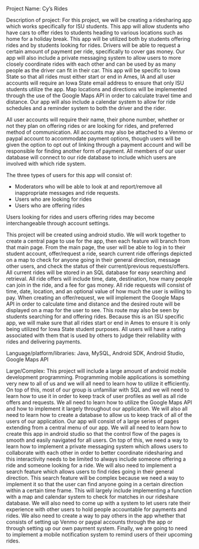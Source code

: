 Project Name: Cy’s Rides


Description of project: 
For this project, we will be creating a ridesharing app which works specifically for ISU students. This app will allow students who have cars to offer rides to students heading to various locations such as home for a holiday break. This app will be utilized both by students offering rides and by students looking for rides. Drivers will be able to request a certain amount of payment per ride, specifically to cover gas money. Our app will also include a private messaging system to allow users to more closely coordinate rides with each other and can be used by as many people as the driver can fit in their car. This app will be specific to Iowa State so that all rides must either start or end in Ames, IA and all user accounts will require an Iowa State email address to ensure that only ISU students utilize the app. Map locations and directions will be implemented through the use of the Google Maps API in order to calculate travel time and distance. Our app will also include a calendar system to allow for ride schedules and a reminder system to both the driver and the rider. 
 
All user accounts will require their name, their phone number, whether or not they plan on offering rides or are looking for rides, and preferred method of communication. All accounts may also be attached to a Venmo or paypal account to accommodate payment options, though users will be given the option to opt out of linking through a payment account and will be responsible for finding another form of payment. All members of our user database will connect to our ride database to include which users are involved with which ride system.
 
The three types of users for this app will consist of:
- Moderators who will be able to look at and report/remove all inappropriate messages and ride requests.
- Users who are looking for rides
- Users who are offering rides
 
Users looking for rides and users offering rides may become interchangeable through account settings.
  
This project will be created using android studio. We will work together to create a central page to use for the app, then each feature will branch from that main page. From the main page, the user will be able to log in to their student account, offer/request a ride, search current ride offerings depicted on a map to check for anyone going in their general direction, message other users, and check the status of their current/previous requests/offers. All current rides will be stored in an SQL database for easy searching and retrieval. All ride offers will include time, date, destination, how many people can join in the ride, and a fee for gas money. All ride requests will consist of time, date, location, and an optional value of how much the user is willing to pay. When creating an offer/request, we will implement the Google Maps API in order to calculate time and distance and the desired route will be displayed on a map for the user to see. This route may also be seen by students searching for and offering rides. Because this is an ISU specific app, we will make sure that all rides start or end in Ames to ensure it is only being utilized for Iowa State student purposes. All users will have a rating associated with them that is used by others to judge their reliability with rides and delivering payments.

Language/platform/libraries: Java, MySQL, Android SDK, Android Studio, Google Maps API 

Large/Complex:
This  project will include a large amount of android mobile development programming. Programming mobile applications is something very new to all of us and we will all need to learn how to utilize it efficiently. On top of this, most of our group is unfamiliar with SQL and we will need to learn how to use it in order to keep track of user profiles as well as all ride offers and requests. We all need to learn how to utilize the Google Maps API and how to implement it largely throughout our application. We will also all need to learn how to create a database to allow us to keep track of all of the users of our application. Our app will consist of a large series of pages extending from a central menu of our app. We will all need to learn how to create this app in android studio so that the control flow of the pages is smooth and easily navigated for all users. On top of this, we need a way to learn how to implement a private messaging system which allows users to collaborate with each other in order to better coordinate ridesharing and this interactivity needs to be limited to always include someone offering a ride and someone looking for a ride. We will also need to implement a search feature which allows users to find rides going in their general direction. This search feature will be complex because we need a way to implement it so that the user can find anyone going in a certain direction within a certain time frame. This will largely include implementing a function with a map and calendar system to check for matches in our rideshare database. We will also need to come up with a system to let users rate their experience with other users to hold people accountable for payments and rides. We also need to create a way to pay others in the app whether that consists of setting up Venmo  or paypal accounts through the app or through setting up our own payment system. Finally, we are going to need to implement a mobile notification system to remind users of their upcoming rides.